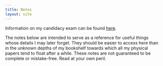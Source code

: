 ```yaml
---
title: Notes
layout: site
---
```


Information on my candidacy exam can be found [here](candidacy.html).

The notes below are intended to serve as a reference for useful things whose details I may later forget. They should be easier to access here than in the unknown depths of my bookshelf towards which all my physical papers tend to float after a while. These notes are not guaranteed to be complete or mistake-free. Read at your own peril.